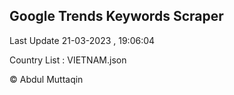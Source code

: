 

## Google Trends Keywords Scraper 
 
Last Update 21-03-2023 , 19:06:04

Country List :
VIETNAM.json



© Abdul Muttaqin 
